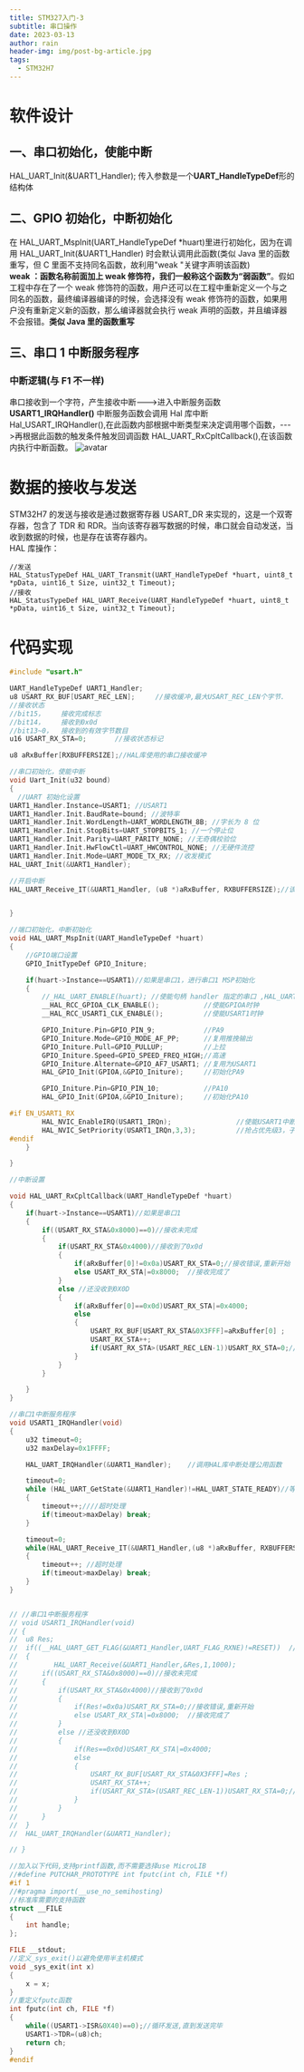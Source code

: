```yaml
---
title: STM327入门-3
subtitle: 串口操作
date: 2023-03-13
author: rain
header-img: img/post-bg-article.jpg
tags:
  - STM32H7
---
```


# 软件设计

## 一、串口初始化，使能中断

HAL_UART_Init(&UART1_Handler);
传入参数是一个**UART_HandleTypeDef**形的结构体

## 二、GPIO 初始化，中断初始化

在 HAL_UART_MspInit(UART_HandleTypeDef \*huart)里进行初始化，因为在调用 HAL_UART_Init(&UART1_Handler) 时会默认调用此函数(类似 Java 里的函数重写，但 C 里面不支持同名函数，故利用"weak "关键字声明该函数)  
**weak ：函数名称前面加上 weak 修饰符，我们一般称这个函数为“弱函数”**。假如工程中存在了一个 weak 修饰符的函数，用户还可以在工程中重新定义一个与之同名的函数，最终编译器编译的时候，会选择没有 weak 修饰符的函数，如果用户没有重新定义新的函数，那么编译器就会执行 weak 声明的函数，并且编译器不会报错。**类似 Java 里的函数重写**

## 三、串口 1 中断服务程序

### 中断逻辑(与 F1 不一样)

串口接收到一个字符，产生接收中断--->进入中断服务函数**USART1_IRQHandler()** 中断服务函数会调用 Hal 库中断 Hal_USART_IRQHandler(),在此函数内部根据中断类型来决定调用哪个函数，--->再根据此函数的触发条件触发回调函数 HAL_UART_RxCpltCallback(),在该函数内执行中断函数。
![avatar](/img/blog/blog-0313.jpg)

# 数据的接收与发送

STM32H7 的发送与接收是通过数据寄存器 USART_DR 来实现的，这是一个双寄存器，包含了 TDR 和 RDR。当向该寄存器写数据的时候，串口就会自动发送，当收到数据的时候，也是存在该寄存器内。  
HAL 库操作：

```
//发送
HAL_StatusTypeDef HAL_UART_Transmit(UART_HandleTypeDef *huart, uint8_t *pData, uint16_t Size, uint32_t Timeout);
//接收
HAL_StatusTypeDef HAL_UART_Receive(UART_HandleTypeDef *huart, uint8_t *pData, uint16_t Size, uint32_t Timeout);
```

# 代码实现

```C
#include "usart.h"

UART_HandleTypeDef UART1_Handler;
u8 USART_RX_BUF[USART_REC_LEN];     //接收缓冲,最大USART_REC_LEN个字节.
//接收状态
//bit15，	接收完成标志
//bit14，	接收到0x0d
//bit13~0，	接收到的有效字节数目
u16 USART_RX_STA=0;       //接收状态标记

u8 aRxBuffer[RXBUFFERSIZE];//HAL库使用的串口接收缓冲

//串口初始化，使能中断
void Uart_Init(u32 bound)
{
  //UART 初始化设置
UART1_Handler.Instance=USART1; //USART1
UART1_Handler.Init.BaudRate=bound; //波特率
UART1_Handler.Init.WordLength=UART_WORDLENGTH_8B; //字长为 8 位
UART1_Handler.Init.StopBits=UART_STOPBITS_1; //一个停止位
UART1_Handler.Init.Parity=UART_PARITY_NONE; //无奇偶校验位
UART1_Handler.Init.HwFlowCtl=UART_HWCONTROL_NONE; //无硬件流控
UART1_Handler.Init.Mode=UART_MODE_TX_RX; //收发模式
HAL_UART_Init(&UART1_Handler);

//开启中断
HAL_UART_Receive_IT(&UART1_Handler, (u8 *)aRxBuffer, RXBUFFERSIZE);//该函数会开启接收中断：标志位UART_IT_RXNE，并且设置接收缓冲以及接收缓冲接收最大数据量


}

//端口初始化，中断初始化
void HAL_UART_MspInit(UART_HandleTypeDef *huart)
{
    //GPIO端口设置
	GPIO_InitTypeDef GPIO_Initure;

	if(huart->Instance==USART1)//如果是串口1，进行串口1 MSP初始化
	{
        //_HAL_UART_ENABLE(huart); //使能句柄 handler 指定的串口 ,HAL_UART_Init();会自定调用，故不用调用
		__HAL_RCC_GPIOA_CLK_ENABLE();			//使能GPIOA时钟
		__HAL_RCC_USART1_CLK_ENABLE();			//使能USART1时钟

		GPIO_Initure.Pin=GPIO_PIN_9;			//PA9
		GPIO_Initure.Mode=GPIO_MODE_AF_PP;		//复用推挽输出
		GPIO_Initure.Pull=GPIO_PULLUP;			//上拉
		GPIO_Initure.Speed=GPIO_SPEED_FREQ_HIGH;//高速
		GPIO_Initure.Alternate=GPIO_AF7_USART1;	//复用为USART1
		HAL_GPIO_Init(GPIOA,&GPIO_Initure);	   	//初始化PA9

		GPIO_Initure.Pin=GPIO_PIN_10;			//PA10
		HAL_GPIO_Init(GPIOA,&GPIO_Initure);	   	//初始化PA10

#if EN_USART1_RX
		HAL_NVIC_EnableIRQ(USART1_IRQn);				//使能USART1中断通道
		HAL_NVIC_SetPriority(USART1_IRQn,3,3);			//抢占优先级3，子优先级3
#endif
	}

}

//中断设置

void HAL_UART_RxCpltCallback(UART_HandleTypeDef *huart)
{
	if(huart->Instance==USART1)//如果是串口1
	{
		if((USART_RX_STA&0x8000)==0)//接收未完成
		{
			if(USART_RX_STA&0x4000)//接收到了0x0d
			{
				if(aRxBuffer[0]!=0x0a)USART_RX_STA=0;//接收错误,重新开始
				else USART_RX_STA|=0x8000;	//接收完成了
			}
			else //还没收到0X0D
			{
				if(aRxBuffer[0]==0x0d)USART_RX_STA|=0x4000;
				else
				{
					USART_RX_BUF[USART_RX_STA&0X3FFF]=aRxBuffer[0] ;
					USART_RX_STA++;
					if(USART_RX_STA>(USART_REC_LEN-1))USART_RX_STA=0;//接收数据错误,重新开始接收
				}
			}
		}

	}
}

//串口1中断服务程序
void USART1_IRQHandler(void)
{
	u32 timeout=0;
    u32 maxDelay=0x1FFFF;

	HAL_UART_IRQHandler(&UART1_Handler);	//调用HAL库中断处理公用函数

	timeout=0;
    while (HAL_UART_GetState(&UART1_Handler)!=HAL_UART_STATE_READY)//等待就绪
	{
        timeout++;////超时处理
        if(timeout>maxDelay) break;
	}

	timeout=0;
	while(HAL_UART_Receive_IT(&UART1_Handler,(u8 *)aRxBuffer, RXBUFFERSIZE)!=HAL_OK)//一次处理完成之后，重新开启中断并设置RxXferCount为1
	{
        timeout++; //超时处理
        if(timeout>maxDelay) break;
	}
}


// //串口1中断服务程序
// void USART1_IRQHandler(void)
// {
// 	u8 Res;
// 	if((__HAL_UART_GET_FLAG(&UART1_Handler,UART_FLAG_RXNE)!=RESET))  //接收中断(接收到的数据必须是0x0d 0x0a结尾)
// 	{
//         HAL_UART_Receive(&UART1_Handler,&Res,1,1000);
// 		if((USART_RX_STA&0x8000)==0)//接收未完成
// 		{
// 			if(USART_RX_STA&0x4000)//接收到了0x0d
// 			{
// 				if(Res!=0x0a)USART_RX_STA=0;//接收错误,重新开始
// 				else USART_RX_STA|=0x8000;	//接收完成了
// 			}
// 			else //还没收到0X0D
// 			{
// 				if(Res==0x0d)USART_RX_STA|=0x4000;
// 				else
// 				{
// 					USART_RX_BUF[USART_RX_STA&0X3FFF]=Res ;
// 					USART_RX_STA++;
// 					if(USART_RX_STA>(USART_REC_LEN-1))USART_RX_STA=0;//接收数据错误,重新开始接收
// 				}
// 			}
// 		}
// 	}
// 	HAL_UART_IRQHandler(&UART1_Handler);

// }

//加入以下代码,支持printf函数,而不需要选择use MicroLIB
//#define PUTCHAR_PROTOTYPE int fputc(int ch, FILE *f)
#if 1
//#pragma import(__use_no_semihosting)
//标准库需要的支持函数
struct __FILE
{
	int handle;
};

FILE __stdout;
//定义_sys_exit()以避免使用半主机模式
void _sys_exit(int x)
{
	x = x;
}
//重定义fputc函数
int fputc(int ch, FILE *f)
{
	while((USART1->ISR&0X40)==0);//循环发送,直到发送完毕
	USART1->TDR=(u8)ch;
	return ch;
}
#endif

```
